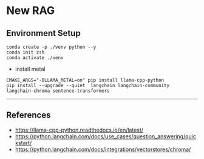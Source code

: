 # New RAG

## Environment Setup

```commandline
conda create -p ./venv python --y
conda init zsh
conda activate ./venv
```

- install metal

```commandline
CMAKE_ARGS="-DLLAMA_METAL=on" pip install llama-cpp-python
pip install --upgrade --quiet  langchain langchain-community langchain-chroma sentence-transformers
```

---

## References

- https://llama-cpp-python.readthedocs.io/en/latest/
- https://python.langchain.com/docs/use_cases/question_answering/quickstart/
- https://python.langchain.com/docs/integrations/vectorstores/chroma/
